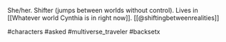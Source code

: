 She/her. Shifter (jumps between worlds without control). Lives in [[Whatever world Cynthia is in right now]]. [[@shiftingbetweenrealities]]

#characters #asked #multiverse_traveler #backsetx 